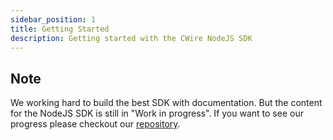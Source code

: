 ```yaml
---
sidebar_position: 1
title: Getting Started
description: Getting started with the CWire NodeJS SDK
---
```


## Note
We working hard to build the best SDK with documentation. But the content for the NodeJS SDK is still in "Work in progress". If you want to see our progress please checkout our [repository](https://github.com/cwire-io/nodejs-sdk).